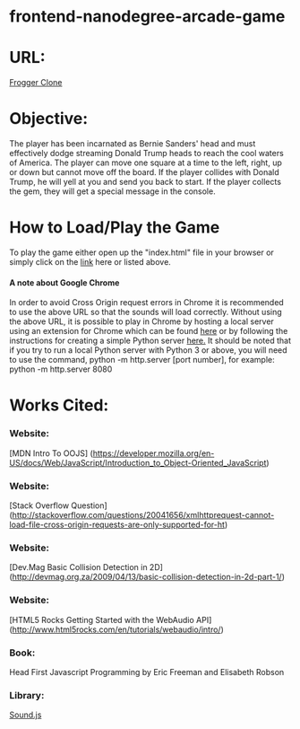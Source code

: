 frontend-nanodegree-arcade-game
===============================

# URL:
[Frogger Clone](https://smitherd9.github.io/fend_p4_arcadegame)

# Objective:
The player has been incarnated as Bernie Sanders' head and must effectively dodge streaming Donald Trump heads
to reach the cool waters of America.  The player can move one square at a time to the left, right, up or down but
cannot move off the board.
If the player collides with Donald Trump, he will yell at you and send you back to start.
If the player collects the gem, they will get a special message in the console.

# How to Load/Play the Game

To play the game either open up the "index.html" file in your browser or simply click on the [link](http://smitherd9.github.io) here or listed above.

#### A note about Google Chrome
In order to avoid Cross Origin request errors in Chrome it is recommended to use the above URL so that the sounds will load correctly.  Without using the above URL, it is possible to play in Chrome by hosting a local server using an extension for Chrome which can be found [here](https://chrome.google.com/webstore/detail/web-server-for-chrome/ofhbbkphhbklhfoeikjpcbhemlocgigb?utm_source=chrome-app-launcher-info-dialog) or by following the instructions for creating a simple Python server [here.](http://stackoverflow.com/questions/20041656/xmlhttprequest-cannot-load-file-cross-origin-requests-are-only-supported-for-ht)  It should be noted that if you try to run a local Python server with Python 3 or above, you will need to use the command, python -m http.server [port number], for example:  python -m http.server 8080

# Works Cited:

### Website:
[MDN Intro To OOJS] (https://developer.mozilla.org/en-US/docs/Web/JavaScript/Introduction_to_Object-Oriented_JavaScript)

### Website:
[Stack Overflow Question] (http://stackoverflow.com/questions/20041656/xmlhttprequest-cannot-load-file-cross-origin-requests-are-only-supported-for-ht)

### Website:
[Dev.Mag Basic Collision Detection in 2D] (http://devmag.org.za/2009/04/13/basic-collision-detection-in-2d-part-1/)

### Website:
[HTML5 Rocks Getting Started with the WebAudio API] (http://www.html5rocks.com/en/tutorials/webaudio/intro/)

### Book:
Head First Javascript Programming by Eric Freeman and Elisabeth Robson

### Library:
[Sound.js](https://github.com/kittykatattack/sound.js)




